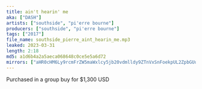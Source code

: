 ```yaml
---
title: ain't hearin' me
aka: ["DASH"]
artists: ["southside", "pi'erre bourne"]
producers: ["southside", "pi'erre bourne"]
tags: ["2017"]
file_name: southside_pierre_aint_hearin_me.mp3
leaked: 2023-03-31
length: 2:18
md5: a1d6b4a2a5aeca068648c0ce5e5a6d72
mirrors: ["aHR0cHM6Ly9rcmFrZW5maWxlcy5jb20vdmlldy9ZTnVxSnFoekpUL2ZpbGUuaHRtbA==", "aHR0cHM6Ly9kYnJlZS5vcmcvdi9mNDBlMzY="]
---
```

Purchased in a group buy for $1,300 USD

